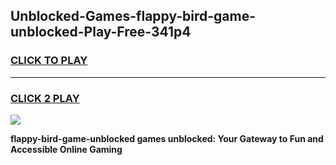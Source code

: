 
## Unblocked-Games-flappy-bird-game-unblocked-Play-Free-341p4
<h3>
<a href="https://premium76.site?title=flappy-bird-game-unblocked&ref=15A">CLICK TO PLAY</a></h3>
<hr>

<h3>
<a href="https://premium76.site?title=flappy-bird-game-unblocked&ref=15A">CLICK 2 PLAY</a>
  
</h3>

<a href="https://premium76.site?title=flappy-bird-game-unblocked&ref=15A"><img src="https://clearcache.store/games.png"></a>


**flappy-bird-game-unblocked games unblocked: Your Gateway to Fun and Accessible Online Gaming**
